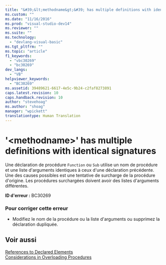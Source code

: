 ```yaml
---
title: "&#39;&lt;methodname&gt;&#39; has multiple definitions with identical signatures | Microsoft Docs"
ms.custom: ""
ms.date: "11/16/2016"
ms.prod: "visual-studio-dev14"
ms.reviewer: ""
ms.suite: ""
ms.technology: 
  - "devlang-visual-basic"
ms.tgt_pltfrm: ""
ms.topic: "article"
f1_keywords: 
  - "vbc30269"
  - "bc30269"
dev_langs: 
  - "VB"
helpviewer_keywords: 
  - "BC30269"
ms.assetid: 39489621-6617-4e5c-9b24-c2faf8273891
caps.latest.revision: 10
caps.handback.revision: 10
author: "stevehoag"
ms.author: "shoag"
manager: "wpickett"
translationtype: Human Translation
---
```

# &#39;&lt;methodname&gt;&#39; has multiple definitions with identical signatures
Une déclaration de procédure `Function` ou `Sub` utilise un nom de procédure et une liste d'arguments identiques à ceux d'une déclaration précédente.  Une des causes possibles est une tentative de surcharge de la procédure d'origine.  Les procédures surchargées doivent avoir des listes d'arguments différentes.  
  
 **ID d'erreur :** BC30269  
  
### Pour corriger cette erreur  
  
-   Modifiez le nom de la procédure ou la liste d'arguments ou supprimez la déclaration dupliquée.  
  
## Voir aussi  
 [References to Declared Elements](../../../visual-basic/programming-guide/language-features/declared-elements/references-to-declared-elements.md)   
 [Considerations in Overloading Procedures](../../../visual-basic/programming-guide/language-features/procedures/considerations-in-overloading-procedures.md)